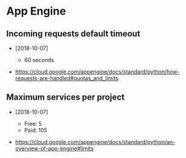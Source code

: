 
# App Engine

## Incoming requests default timeout

- [2018-10-07]
  - 60 seconds


- https://cloud.google.com/appengine/docs/standard/python/how-requests-are-handled#quotas_and_limits

## Maximum services per project

- [2018-10-07]
  - Free: 5
  - Paid: 105

  
- https://cloud.google.com/appengine/docs/standard/python/an-overview-of-app-engine#limits


